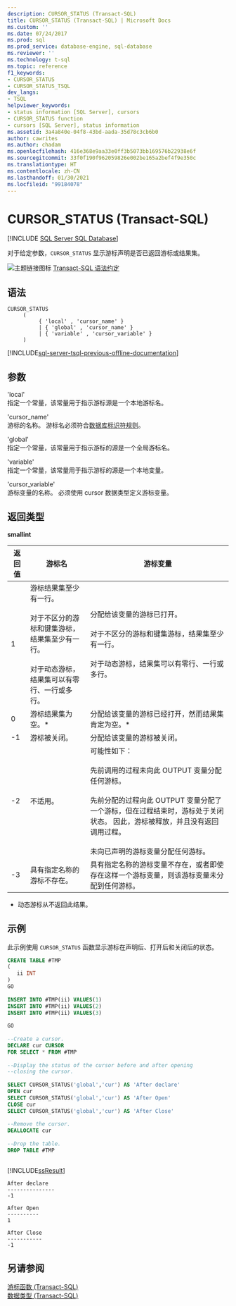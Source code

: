 ```yaml
---
description: CURSOR_STATUS (Transact-SQL)
title: CURSOR_STATUS (Transact-SQL) | Microsoft Docs
ms.custom: ''
ms.date: 07/24/2017
ms.prod: sql
ms.prod_service: database-engine, sql-database
ms.reviewer: ''
ms.technology: t-sql
ms.topic: reference
f1_keywords:
- CURSOR_STATUS
- CURSOR_STATUS_TSQL
dev_langs:
- TSQL
helpviewer_keywords:
- status information [SQL Server], cursors
- CURSOR_STATUS function
- cursors [SQL Server], status information
ms.assetid: 3a4a840e-04f8-43bd-aada-35d78c3cb6b0
author: cawrites
ms.author: chadam
ms.openlocfilehash: 416e368e9aa33e0ff3b5073bb169576b22938e6f
ms.sourcegitcommit: 33f0f190f962059826e002be165a2bef4f9e350c
ms.translationtype: HT
ms.contentlocale: zh-CN
ms.lasthandoff: 01/30/2021
ms.locfileid: "99184078"
---
```

# <a name="cursor_status-transact-sql"></a>CURSOR_STATUS (Transact-SQL)
[!INCLUDE [SQL Server SQL Database](../../includes/applies-to-version/sql-asdb.md)]

对于给定参数，`CURSOR_STATUS` 显示游标声明是否已返回游标或结果集。
  
![主题链接图标](../../database-engine/configure-windows/media/topic-link.gif "“主题链接”图标") [Transact-SQL 语法约定](../../t-sql/language-elements/transact-sql-syntax-conventions-transact-sql.md)
  
## <a name="syntax"></a>语法  
  
```syntaxsql
CURSOR_STATUS   
     (  
          { 'local' , 'cursor_name' }   
          | { 'global' , 'cursor_name' }   
          | { 'variable' , 'cursor_variable' }   
     )  
```  
  
[!INCLUDE[sql-server-tsql-previous-offline-documentation](../../includes/sql-server-tsql-previous-offline-documentation.md)]

## <a name="arguments"></a>参数
'local'  
指定一个常量，该常量用于指示游标源是一个本地游标名。
  
'cursor_name'  
游标的名称。 游标名必须符合[数据库标识符规则](../../relational-databases/databases/database-identifiers.md)。
  
'global'  
指定一个常量，该常量用于指示游标的源是一个全局游标名。
  
'variable'  
指定一个常量，该常量用于指示游标的源是一个本地变量。
  
'cursor_variable'  
游标变量的名称。 必须使用 cursor 数据类型定义游标变量。
  
## <a name="return-types"></a>返回类型
**smallint**
  
|返回值|游标名|游标变量|  
|---|---|---|
|1|游标结果集至少有一行。<br /><br /> 对于不区分的游标和键集游标，结果集至少有一行。<br /><br /> 对于动态游标，结果集可以有零行、一行或多行。|分配给该变量的游标已打开。<br /><br /> 对于不区分的游标和键集游标，结果集至少有一行。<br /><br /> 对于动态游标，结果集可以有零行、一行或多行。|  
|0|游标结果集为空。*|分配给该变量的游标已经打开，然而结果集肯定为空。*|  
|-1|游标被关闭。|分配给该变量的游标被关闭。|  
|-2|不适用。|可能性如下：<br /><br /> 先前调用的过程未向此 OUTPUT 变量分配任何游标。<br /><br /> 先前分配的过程向此 OUTPUT 变量分配了一个游标，但在过程结束时，游标处于关闭状态。 因此，游标被释放，并且没有返回调用过程。<br /><br /> 未向已声明的游标变量分配任何游标。|  
|-3|具有指定名称的游标不存在。|具有指定名称的游标变量不存在，或者即使存在这样一个游标变量，则该游标变量未分配到任何游标。|  
  
* 动态游标从不返回此结果。
  
## <a name="examples"></a>示例  
此示例使用 `CURSOR_STATUS` 函数显示游标在声明后、打开后和关闭后的状态。
  
```sql
CREATE TABLE #TMP  
(  
   ii INT  
)  
GO  
  
INSERT INTO #TMP(ii) VALUES(1)  
INSERT INTO #TMP(ii) VALUES(2)  
INSERT INTO #TMP(ii) VALUES(3)  
  
GO  
  
--Create a cursor.  
DECLARE cur CURSOR  
FOR SELECT * FROM #TMP  
  
--Display the status of the cursor before and after opening  
--closing the cursor.  
  
SELECT CURSOR_STATUS('global','cur') AS 'After declare'  
OPEN cur  
SELECT CURSOR_STATUS('global','cur') AS 'After Open'  
CLOSE cur  
SELECT CURSOR_STATUS('global','cur') AS 'After Close'  
  
--Remove the cursor.  
DEALLOCATE cur  
  
--Drop the table.  
DROP TABLE #TMP  
  
```  
  
[!INCLUDE[ssResult](../../includes/ssresult-md.md)]
  
```
After declare
---------------
-1  
  
After Open
----------
1  
  
After Close
-----------
-1
```  
  
## <a name="see-also"></a>另请参阅
[游标函数 (Transact-SQL)](../../t-sql/functions/cursor-functions-transact-sql.md)  
[数据类型 (Transact-SQL)](../../t-sql/data-types/data-types-transact-sql.md)
  
  
